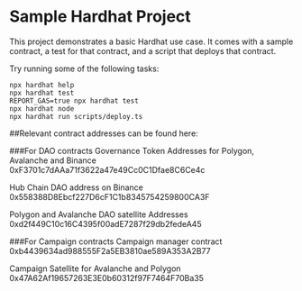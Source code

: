 # Sample Hardhat Project

This project demonstrates a basic Hardhat use case. It comes with a sample contract, a test for that contract, and a script that deploys that contract.

Try running some of the following tasks:

```shell
npx hardhat help
npx hardhat test
REPORT_GAS=true npx hardhat test
npx hardhat node
npx hardhat run scripts/deploy.ts
```
##Relevant contract addresses can be found here:

###For DAO contracts
Governance Token Addresses for Polygon, Avalanche and Binance
0xF3701c7dAAa71f3622a47e49Cc0C1Dfae8C6Ce4c

Hub Chain DAO address on Binance 
0x558388D8Ebcf227D6cF1C1b8345754259800CA3F

Polygon and Avalanche DAO satellite Addresses
0xd2f449C10c16C4395f00adE7287f29db2fedeA45


###For Campaign contracts
Campaign manager contract
0xb4439634ad988555F2a5EB3810ae589A353A2B77

Campaign Satellite for Avalanche and Polygon
0x47A62Af19657263E3E0b60312f97F7464F70Ba35




